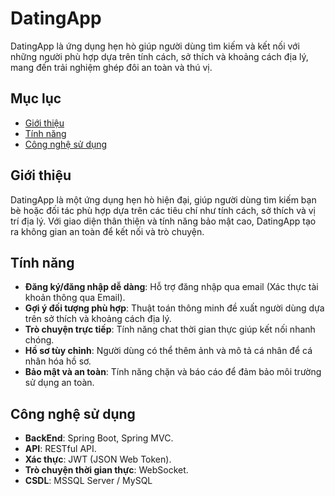 # DatingApp
DatingApp là ứng dụng hẹn hò giúp người dùng tìm kiếm và kết nối với những người phù hợp dựa trên tính cách, sở thích và khoảng cách địa lý, mang đến trải nghiệm ghép đôi an toàn và thú vị.

## Mục lục
- [Giới thiệu](#giới-thiệu)
- [Tính năng](#tính-năng)
- [Công nghệ sử dụng](#công-nghệ-sử-dụng)

## Giới thiệu
DatingApp là một ứng dụng hẹn hò hiện đại, giúp người dùng tìm kiếm bạn bè hoặc đối tác phù hợp dựa trên các tiêu chí như tính cách, sở thích và vị trí địa lý. Với giao diện thân thiện và tính năng bảo mật cao, DatingApp tạo ra không gian an toàn để kết nối và trò chuyện.

## Tính năng
- **Đăng ký/đăng nhập dễ dàng**: Hỗ trợ đăng nhập qua email (Xác thực tài khoản thông qua Email).
- **Gợi ý đối tượng phù hợp**: Thuật toán thông minh đề xuất người dùng dựa trên sở thích và khoảng cách địa lý.
- **Trò chuyện trực tiếp**: Tính năng chat thời gian thực giúp kết nối nhanh chóng.
- **Hồ sơ tùy chỉnh**: Người dùng có thể thêm ảnh và mô tả cá nhân để cá nhân hóa hồ sơ.
- **Bảo mật và an toàn**: Tính năng chặn và báo cáo để đảm bảo môi trường sử dụng an toàn.

## Công nghệ sử dụng
- **BackEnd**: Spring Boot, Spring MVC.
- **API**: RESTful API.
- **Xác thực**: JWT (JSON Web Token).
- **Trò chuyện thời gian thực**: WebSocket.
- **CSDL**: MSSQL Server / MySQL
